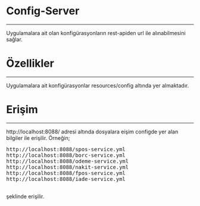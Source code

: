 # Config-Server
------------------

Uygulamalara ait olan konfigürasyonların rest-apiden url ile alınabilmesini sağlar.

# Özellikler
-------------------

Uygulamalara ait konfigürasyonlar resources/config altında yer almaktadır.

# Erişim
----------------------

http://localhost:8088/ adresi altında dosyalara eişim configde yer alan bilgiler ile erişilir. Örneğin; 

<pre>
http://localhost:8088/spos-service.yml
http://localhost:8088/borc-service.yml
http://localhost:8088/odeme-service.yml
http://localhost:8088/nakit-service.yml
http://localhost:8088/fpos-service.yml
http://localhost:8088/iade-service.yml

</pre>

şeklinde erişilir.